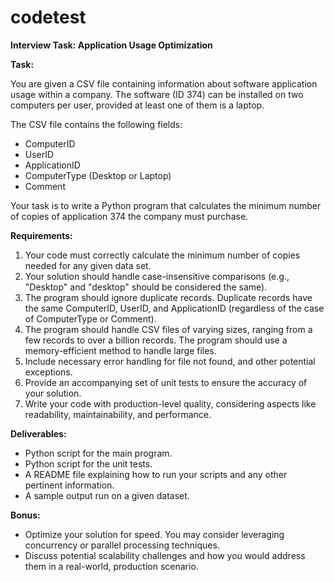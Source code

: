# codetest


**Interview Task: Application Usage Optimization**

**Task:** 

You are given a CSV file containing information about software application usage within a company. The software (ID 374) can be installed on two computers per user, provided at least one of them is a laptop. 

The CSV file contains the following fields:

- ComputerID
- UserID
- ApplicationID
- ComputerType (Desktop or Laptop)
- Comment

Your task is to write a Python program that calculates the minimum number of copies of application 374 the company must purchase. 

**Requirements:**

1. Your code must correctly calculate the minimum number of copies needed for any given data set.
2. Your solution should handle case-insensitive comparisons (e.g., "Desktop" and "desktop" should be considered the same).
3. The program should ignore duplicate records. Duplicate records have the same ComputerID, UserID, and ApplicationID (regardless of the case of ComputerType or Comment).
4. The program should handle CSV files of varying sizes, ranging from a few records to over a billion records. The program should use a memory-efficient method to handle large files.
5. Include necessary error handling for file not found, and other potential exceptions.
6. Provide an accompanying set of unit tests to ensure the accuracy of your solution.
7. Write your code with production-level quality, considering aspects like readability, maintainability, and performance.

**Deliverables:**

- Python script for the main program.
- Python script for the unit tests.
- A README file explaining how to run your scripts and any other pertinent information.
- A sample output run on a given dataset.

**Bonus:**

- Optimize your solution for speed. You may consider leveraging concurrency or parallel processing techniques.
- Discuss potential scalability challenges and how you would address them in a real-world, production scenario.
